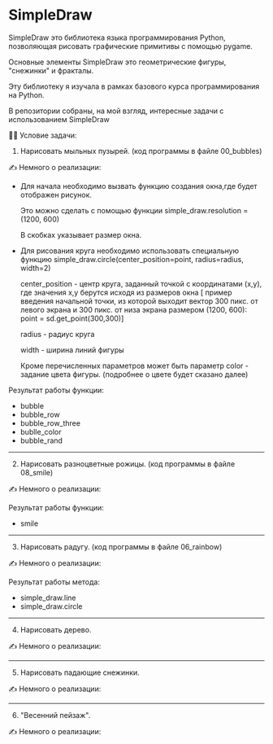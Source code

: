 # SimpleDraw

SimpleDraw это библиотека языка программирования Python, позволяющая рисовать графические примитивы с помощью pygame.

Основные элементы SimpleDraw это геометрические фигуры, "снежинки" и фракталы.

Эту библиотеку я изучала в рамках базового курса программирования на Python.

В репозитории собраны, на мой взгляд, интересные задачи с использованием SimpleDraw

:woman_teacher: Условие задачи:

1. Нарисовать мыльных пузырей. (код программы в файле 00_bubbles)

:writing_hand: Немного о реализации:

 - Для начала необходимо вызвать функцию создания окна,где будет отображен рисунок.

      Это можно сделать с помощью функции simple_draw.resolution = (1200, 600)

      В скобках указывает размер окна.

 - Для рисования круга необходимо использовать специальную функцию simple_draw.circle(center_position=point, radius=radius, width=2)
 
     center_position - центр круга, заданный точкой с координатами (x,y), где значения x,y берутся исходя из размеров окна  [ пример введения начальной точки, из которой выходит вектор 300 пикс. от левого экрана и 300 пикс. от низа экрана размером (1200, 600): point = sd.get_point(300,300)]
     
     radius - радиус круга
     
     width - ширина линий фигуры
     
     Кроме перечисленных параметров может быть параметр color - задание цвета фигуры. (подробнее о цвете будет сказано далее)
     
Результат работы функции:

 - bubble
 - bubble_row
 - bubble_row_three
 - bublle_color
 - bubble_rand


---
2. Нарисовать разноцветные рожицы. (код программы в файле 08_smile)

:writing_hand: Немного о реализации:


Результат работы функции:

 - smile

---

3. Нарисовать радугу. (код программы в файле 06_rainbow)

:writing_hand: Немного о реализации:

Результат работы метода:

 - simple_draw.line
 - simple_draw.circle

---
4. Нарисовать дерево. 

:writing_hand: Немного о реализации:

---

5. Нарисовать падающие снежинки. 

:writing_hand: Немного о реализации:

---
6. "Весенний пейзаж". 

:writing_hand: Немного о реализации:
